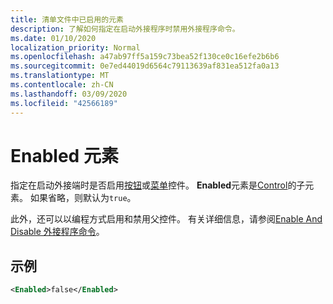 ```yaml
---
title: 清单文件中已启用的元素
description: 了解如何指定在启动外接程序时禁用外接程序命令。
ms.date: 01/10/2020
localization_priority: Normal
ms.openlocfilehash: a47ab97ff5a159c73bea52f130ce0c16efe2b6b6
ms.sourcegitcommit: 0e7ed44019d6564c79113639af831ea512fa0a13
ms.translationtype: MT
ms.contentlocale: zh-CN
ms.lasthandoff: 03/09/2020
ms.locfileid: "42566189"
---
```

# <a name="enabled-element"></a>Enabled 元素

指定在启动外接端时是否启用[按钮](control.md#button-control)或[菜单](control.md#menu-dropdown-button-controls)控件。 **Enabled**元素是[Control](control.md)的子元素。 如果省略，则默认为`true`。 

此外，还可以以编程方式启用和禁用父控件。 有关详细信息，请参阅[Enable And Disable 外接程序命令](/office/dev/add-ins/design/disable-add-in-commands)。

## <a name="example"></a>示例

```xml
<Enabled>false</Enabled>
```

